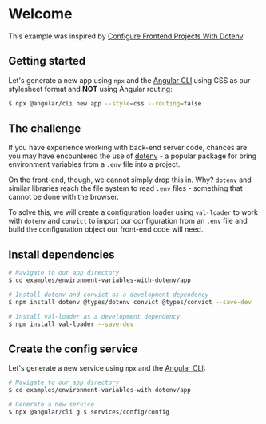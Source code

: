 # Welcome

This example was inspired by [Configure Frontend Projects With Dotenv](https://codingsans.com/blog/configure-frontend-projects-with-dotenv).

## Getting started

Let's generate a new app using `npx` and the [Angular CLI](https://cli.angular.io) using CSS as our stylesheet format and **NOT** using Angular routing:

```sh
$ npx @angular/cli new app --style=css --routing=false
```

## The challenge

If you have experience working with back-end server code, chances are you may have encountered the use of [dotenv](https://www.npmjs.com/package/dotenv) - a popular package for bring environment variables from a `.env` file into a project.

On the front-end, though, we cannot simply drop this in. Why? `dotenv` and similar libraries reach the file system to read `.env` files - something that cannot be done with the browser.

To solve this, we will create a configuration loader using `val-loader` to work with `dotenv` and `convict` to import our configuration from an `.env` file and build the configuration object our front-end code will need.

## Install dependencies

```sh
# Navigate to our app directory
$ cd examples/environment-variables-with-dotenv/app

# Install dotenv and convict as a development dependency
$ npm install dotenv @types/dotenv convict @types/convict --save-dev

# Install val-loader as a development dependency
$ npm install val-loader --save-dev
```

## Create the config service

Let's generate a new service using `npx` and the [Angular CLI](https://cli.angular.io):

```sh
# Navigate to our app directory
$ cd examples/environment-variables-with-dotenv/app

# Generate a new service
$ npx @angular/cli g s services/config/config
```
